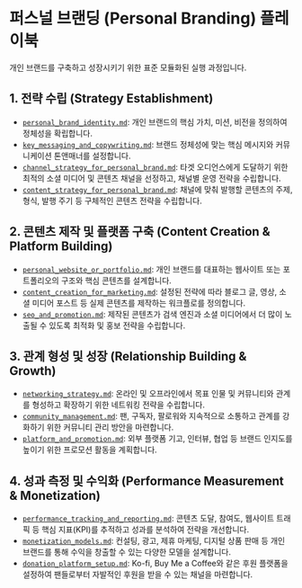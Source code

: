 # 퍼스널 브랜딩 (Personal Branding) 플레이북

개인 브랜드를 구축하고 성장시키기 위한 표준 모듈화된 실행 과정입니다.

## 1. 전략 수립 (Strategy Establishment)

* [`personal_brand_identity.md`](../modules/personal_brand_identity.md): 개인 브랜드의 핵심 가치, 미션, 비전을 정의하여 정체성을 확립합니다.
* [`key_messaging_and_copywriting.md`](../modules/key_messaging_and_copywriting.md): 브랜드 정체성에 맞는 핵심 메시지와 커뮤니케이션 톤앤매너를 설정합니다.
* [`channel_strategy_for_personal_brand.md`](../modules/channel_strategy_for_personal_brand.md): 타겟 오디언스에게 도달하기 위한 최적의 소셜 미디어 및 콘텐츠 채널을 선정하고, 채널별 운영 전략을 수립합니다.
* [`content_strategy_for_personal_brand.md`](../modules/content_strategy_for_personal_brand.md): 채널에 맞춰 발행할 콘텐츠의 주제, 형식, 발행 주기 등 구체적인 콘텐츠 전략을 수립합니다.

## 2. 콘텐츠 제작 및 플랫폼 구축 (Content Creation & Platform Building)

* [`personal_website_or_portfolio.md`](../modules/personal_website_or_portfolio.md): 개인 브랜드를 대표하는 웹사이트 또는 포트폴리오의 구조와 핵심 콘텐츠를 설계합니다.
* [`content_creation_for_marketing.md`](../modules/content_creation_for_marketing.md): 설정된 전략에 따라 블로그 글, 영상, 소셜 미디어 포스트 등 실제 콘텐츠를 제작하는 워크플로를 정의합니다.
* [`seo_and_promotion.md`](../modules/seo_and_promotion.md): 제작된 콘텐츠가 검색 엔진과 소셜 미디어에서 더 많이 노출될 수 있도록 최적화 및 홍보 전략을 수립합니다.

## 3. 관계 형성 및 성장 (Relationship Building & Growth)

* [`networking_strategy.md`](../modules/networking_strategy.md): 온라인 및 오프라인에서 목표 인물 및 커뮤니티와 관계를 형성하고 확장하기 위한 네트워킹 전략을 수립합니다.
* [`community_management.md`](../modules/community_management.md): 팬, 구독자, 팔로워와 지속적으로 소통하고 관계를 강화하기 위한 커뮤니티 관리 방안을 마련합니다.
* [`platform_and_promotion.md`](../modules/platform_and_promotion.md): 외부 플랫폼 기고, 인터뷰, 협업 등 브랜드 인지도를 높이기 위한 프로모션 활동을 계획합니다.

## 4. 성과 측정 및 수익화 (Performance Measurement & Monetization)

* [`performance_tracking_and_reporting.md`](../modules/performance_tracking_and_reporting.md): 콘텐츠 도달, 참여도, 웹사이트 트래픽 등 핵심 지표(KPI)를 추적하고 성과를 분석하여 전략을 개선합니다.
* [`monetization_models.md`](../modules/monetization_models.md): 컨설팅, 광고, 제휴 마케팅, 디지털 상품 판매 등 개인 브랜드를 통해 수익을 창출할 수 있는 다양한 모델을 설계합니다.
* [`donation_platform_setup.md`](../modules/donation_platform_setup.md): Ko-fi, Buy Me a Coffee와 같은 후원 플랫폼을 설정하여 팬들로부터 자발적인 후원을 받을 수 있는 채널을 마련합니다.